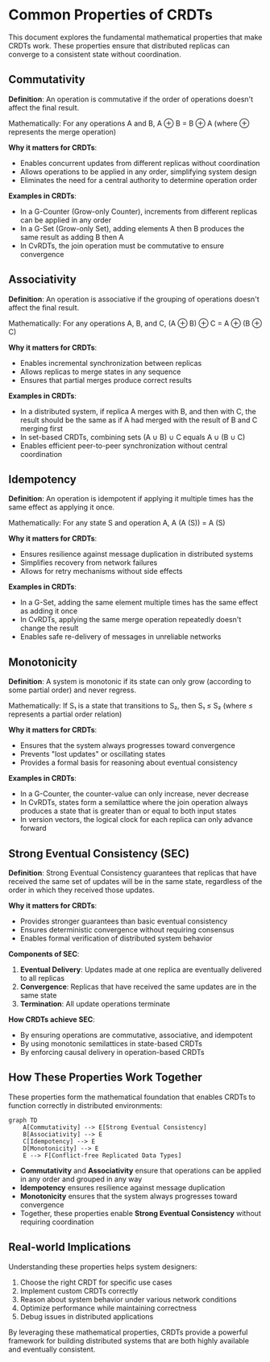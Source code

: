 # Common Properties of CRDTs

This document explores the fundamental mathematical properties that make CRDTs work.
These properties ensure that distributed replicas can converge to a consistent state without coordination.

## Commutativity

**Definition**: An operation is commutative if the order of operations doesn't affect the final result.

Mathematically: For any operations A and B, A ⊕ B = B ⊕ A (where ⊕ represents the merge operation)

**Why it matters for CRDTs**:

- Enables concurrent updates from different replicas without coordination
- Allows operations to be applied in any order, simplifying system design
- Eliminates the need for a central authority to determine operation order

**Examples in CRDTs**:

- In a G-Counter (Grow-only Counter), increments from different replicas can be applied in any order
- In a G-Set (Grow-only Set), adding elements A then B produces the same result as adding B then A
- In CvRDTs, the join operation must be commutative to ensure convergence

## Associativity

**Definition**: An operation is associative if the grouping of operations doesn't affect the final result.

Mathematically: For any operations A, B, and C, (A ⊕ B) ⊕ C = A ⊕ (B ⊕ C)

**Why it matters for CRDTs**:

- Enables incremental synchronization between replicas
- Allows replicas to merge states in any sequence
- Ensures that partial merges produce correct results

**Examples in CRDTs**:

- In a distributed system, if replica A merges with B, and then with C, the result should be the same as if A had merged
  with the result of B and C merging first
- In set-based CRDTs, combining sets (A ∪ B) ∪ C equals A ∪ (B ∪ C)
- Enables efficient peer-to-peer synchronization without central coordination

## Idempotency

**Definition**: An operation is idempotent if applying it multiple times has the same effect as applying it once.

Mathematically: For any state S and operation A, A (A (S)) = A (S)

**Why it matters for CRDTs**:

- Ensures resilience against message duplication in distributed systems
- Simplifies recovery from network failures
- Allows for retry mechanisms without side effects

**Examples in CRDTs**:

- In a G-Set, adding the same element multiple times has the same effect as adding it once
- In CvRDTs, applying the same merge operation repeatedly doesn't change the result
- Enables safe re-delivery of messages in unreliable networks

## Monotonicity

**Definition**: A system is monotonic if its state can only grow (according to some partial order) and never regress.

Mathematically: If S₁ is a state that transitions to S₂, then S₁ ≤ S₂ (where ≤ represents a partial order relation)

**Why it matters for CRDTs**:

- Ensures that the system always progresses toward convergence
- Prevents "lost updates" or oscillating states
- Provides a formal basis for reasoning about eventual consistency

**Examples in CRDTs**:

- In a G-Counter, the counter-value can only increase, never decrease
- In CvRDTs, states form a semilattice where the join operation always produces a state that is greater than or equal to
  both input states
- In version vectors, the logical clock for each replica can only advance forward

## Strong Eventual Consistency (SEC)

**Definition**: Strong Eventual Consistency guarantees that replicas that have received the same set of updates will be
in the same state, regardless of the order in which they received those updates.

**Why it matters for CRDTs**:

- Provides stronger guarantees than basic eventual consistency
- Ensures deterministic convergence without requiring consensus
- Enables formal verification of distributed system behavior

**Components of SEC**:

1. **Eventual Delivery**: Updates made at one replica are eventually delivered to all replicas
2. **Convergence**: Replicas that have received the same updates are in the same state
3. **Termination**: All update operations terminate

**How CRDTs achieve SEC**:

- By ensuring operations are commutative, associative, and idempotent
- By using monotonic semilattices in state-based CRDTs
- By enforcing causal delivery in operation-based CRDTs

## How These Properties Work Together

These properties form the mathematical foundation that enables CRDTs to function correctly in distributed environments:

```mermaid
graph TD
    A[Commutativity] --> E[Strong Eventual Consistency]
    B[Associativity] --> E
    C[Idempotency] --> E
    D[Monotonicity] --> E
    E --> F[Conflict-free Replicated Data Types]
```

- **Commutativity** and **Associativity** ensure that operations can be applied in any order and grouped in any way
- **Idempotency** ensures resilience against message duplication
- **Monotonicity** ensures that the system always progresses toward convergence
- Together, these properties enable **Strong Eventual Consistency** without requiring coordination

## Real-world Implications

Understanding these properties helps system designers:

1. Choose the right CRDT for specific use cases
2. Implement custom CRDTs correctly
3. Reason about system behavior under various network conditions
4. Optimize performance while maintaining correctness
5. Debug issues in distributed applications

By leveraging these mathematical properties,
CRDTs provide a powerful framework
for building distributed systems that are both highly available and eventually consistent.
